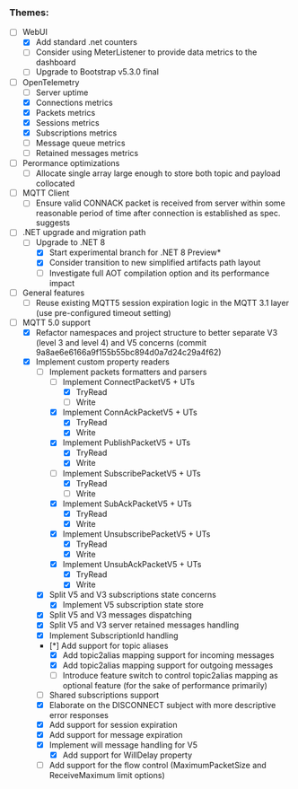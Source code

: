 
### Themes:

- [ ] WebUI
  - [x] Add standard .net counters
  - [ ] Consider using MeterListener to provide data metrics to the dashboard
  - [ ] Upgrade to Bootstrap v5.3.0 final
- [ ] OpenTelemetry
  - [ ] Server uptime
  - [x] Connections metrics
  - [x] Packets metrics
  - [x] Sessions metrics
  - [x] Subscriptions metrics
  - [ ] Message queue metrics
  - [ ] Retained messages metrics
- [ ] Perormance optimizations
  - [ ] Allocate single array large enough to store both topic and payload collocated
- [ ] MQTT Client
  - [ ] Ensure valid CONNACK packet is received from server within some reasonable period of time after connection is established as spec. suggests
- [ ] .NET upgrade and migration path
  - [ ] Upgrade to .NET 8
    - [x] Start experimental branch for .NET 8 Preview*
    - [x] Consider transition to new simplified artifacts path layout
    - [ ] Investigate full AOT compilation option and its performance impact
- [ ] General features
  - [ ] Reuse existing MQTT5 session expiration logic in the MQTT 3.1 layer (use pre-configured timeout setting) 
- [ ] MQTT 5.0 support
  - [x] Refactor namespaces and project structure to better separate V3 (level 3 and level 4) and V5 concerns (commit 9a8ae6e6166a9f155b55bc894d0a7d24c29a4f62)
  - [x] Implement custom property readers
    - [ ] Implement packets formatters and parsers
      - [ ] Implement ConnectPacketV5 + UTs
        - [x] TryRead
        - [ ] Write
      - [x] Implement ConnAckPacketV5 + UTs
        - [x] TryRead
        - [x] Write
      - [x] Implement PublishPacketV5 + UTs
        - [x] TryRead
        - [x] Write
      - [ ] Implement SubscribePacketV5 + UTs
        - [x] TryRead
        - [ ] Write
      - [x] Implement SubAckPacketV5 + UTs 
        - [x] TryRead
        - [x] Write
      - [x] Implement UnsubscribePacketV5 + UTs
        - [x] TryRead
        - [x] Write
      - [x] Implement UnsubAckPacketV5 + UTs 
        - [x] TryRead
        - [x] Write
    - [x] Split V5 and V3 subscriptions state concerns
      - [x] Implement V5 subscription state store 
    - [x] Split V5 and V3 messages dispatching
    - [x] Split V5 and V3 server retained messages handling
    - [x] Implement SubscriptionId handling
    - [*] Add support for topic aliases
      - [x] Add topic2alias mapping support for incoming messages 
      - [x] Add topic2alias mapping support for outgoing messages 
      - [ ] Introduce feature switch to control topic2alias mapping as optional feature (for the sake of performance primarily) 
    - [ ] Shared subscriptions support
    - [x] Elaborate on the DISCONNECT subject with more descriptive error responses
    - [x] Add support for session expiration
    - [x] Add support for message expiration
    - [x] Implement will message handling for V5
      - [x] Add support for WillDelay property
    - [ ] Add support for the flow control (MaximumPacketSize and ReceiveMaximum limit options)